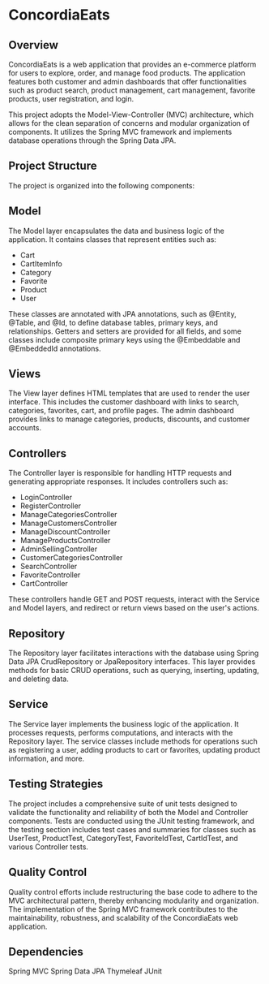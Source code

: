 # ConcordiaEats

## Overview

ConcordiaEats is a web application that provides an e-commerce platform for users to explore, order, and manage food products. The application features both customer and admin dashboards that offer functionalities such as product search, product management, cart management, favorite products, user registration, and login.

This project adopts the Model-View-Controller (MVC) architecture, which allows for the clean separation of concerns and modular organization of components. It utilizes the Spring MVC framework and implements database operations through the Spring Data JPA.

## Project Structure

The project is organized into the following components:

## Model

The Model layer encapsulates the data and business logic of the application. It contains classes that represent entities such as:

- Cart
- CartItemInfo
- Category
- Favorite
- Product
- User

These classes are annotated with JPA annotations, such as @Entity, @Table, and @Id, to define database tables, primary keys, and relationships. Getters and setters are provided for all fields, and some classes include composite primary keys using the @Embeddable and @EmbeddedId annotations.

## Views

The View layer defines HTML templates that are used to render the user interface. This includes the customer dashboard with links to search, categories, favorites, cart, and profile pages. The admin dashboard provides links to manage categories, products, discounts, and customer accounts.

## Controllers

The Controller layer is responsible for handling HTTP requests and generating appropriate responses. It includes controllers such as:

- LoginController
- RegisterController
- ManageCategoriesController
- ManageCustomersController
- ManageDiscountController
- ManageProductsController
- AdminSellingController
- CustomerCategoriesController
- SearchController
- FavoriteController
- CartController

These controllers handle GET and POST requests, interact with the Service and Model layers, and redirect or return views based on the user's actions.

## Repository

The Repository layer facilitates interactions with the database using Spring Data JPA CrudRepository or JpaRepository interfaces. This layer provides methods for basic CRUD operations, such as querying, inserting, updating, and deleting data.

## Service

The Service layer implements the business logic of the application. It processes requests, performs computations, and interacts with the Repository layer. The service classes include methods for operations such as registering a user, adding products to cart or favorites, updating product information, and more.

## Testing Strategies

The project includes a comprehensive suite of unit tests designed to validate the functionality and reliability of both the Model and Controller components. Tests are conducted using the JUnit testing framework, and the testing section includes test cases and summaries for classes such as UserTest, ProductTest, CategoryTest, FavoriteIdTest, CartIdTest, and various Controller tests.

## Quality Control

Quality control efforts include restructuring the base code to adhere to the MVC architectural pattern, thereby enhancing modularity and organization. The implementation of the Spring MVC framework contributes to the maintainability, robustness, and scalability of the ConcordiaEats web application.

## Dependencies

Spring MVC
Spring Data JPA
Thymeleaf
JUnit
